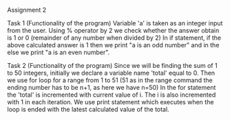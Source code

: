 Assignment 2

Task 1 (Functionality of the program)
Variable 'a' is taken as an integer input from the user.
Using % operator by 2 we check whether the answer obtain is 1 or 0 (remainder of any number when divided by 2)
In if statement, if the above calculated answer is 1 then we print "a is an odd number" and in the else we print "a is an even number".

Task 2 (Functionality of the program)
Since we will be finding the sum of 1 to 50 integers, initially we declare a variable name 'total' equal to 0.
Then we use for loop for a range from 1 to 51 (51 as in the range command the ending number has to be n+1, as here we have n=50)
In the for statement the 'total' is incremented with current value of i. The i is also incremented with 1 in each iteration.
We use print statement which executes when the loop is ended with the latest calculated value of the total.
